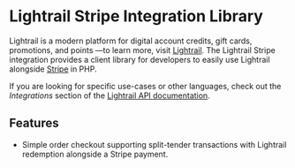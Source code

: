 # Lightrail Stripe Integration Library

Lightrail is a modern platform for digital account credits, gift cards, promotions, and points —to learn more, visit [Lightrail](https://www.lightrail.com/). The Lightrail Stripe integration provides a client library for developers to easily use Lightrail alongside [Stripe](https://stripe.com/) in PHP.

If you are looking for specific use-cases or other languages, check out the *Integrations* section of the [Lightrail API documentation](https://www.lightrail.com/docs/).

## Features ##
- Simple order checkout supporting split-tender transactions with Lightrail redemption alongside a Stripe payment.
